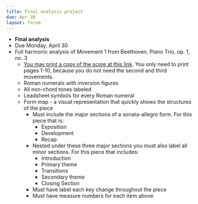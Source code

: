 ```yaml
---
title: Final analysis project
due: Apr 30
layout: forum
---
```


- **Final analysis**
- Due Monday, April 30
- Full harmonic analysis of Movement 1 from Beethoven, Piano Trio, op. 1, no. 3
    - [You may print a copy of the score at this link](http://ks.imslp.info/files/imglnks/usimg/f/f8/IMSLP52470-PMLP30734-Beethoven_Werke_Breitkopf_Serie_11_No_81_Op_1_No_3.pdf). You only need to print pages 1-10, because you do not need the second and third movements.
    - Roman numerals with inversion figures
    - All non-chord tones labeled
    - Leadsheet symbols for every Roman numeral
    - Form map - a visual representation that quickly shows the structures of the piece
        - Must include the major sections of a sonata-allegro form. For this piece that is:
            - Exposition
            - Development
            - Recap
        - Nested under these three major sections you must also label all minor sections. For this piece that includes:
            - Introduction
            - Primary theme
            - Transitions
            - Secondary theme
            - Closing Section
        - Must have label each key change throughout the piece
        - Must have measure numbers for each item above
